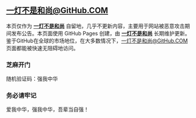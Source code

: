 一灯不是和尚@GitHub.COM
----------

本页仅作为 [**一灯不是和尚**](https://iyideng.me) 自留地，几乎不更新内容，主要用于网站被恶意攻击期间发布公告。本页面使用 GitHub Pages 创建，由 [**一灯不是和尚**](https://iyideng.me) 长期维护更新。鉴于GitHub在全球的市场地位，在大多数情况下，一灯不是和尚@GitHub.COM 页面都能被快速无阻碍地访问。

### 芝麻开门
随机验证码：强我中华

### 务必请牢记

爱我中华，强我中华，吾辈当自强！
